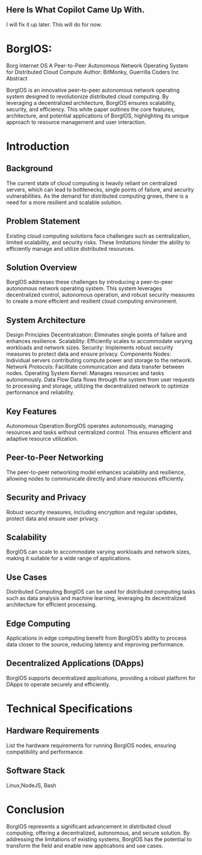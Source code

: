 ## Here Is What Copilot Came Up With.
I will fix it up later. This will do for now.

# BorgIOS: 
Borg Internet OS A Peer-to-Peer Autonomous Network Operating System for Distributed Cloud Compute Author: BitMonky, Guerrilla Coders Inc Abstract

BorgIOS is an innovative peer-to-peer autonomous network operating system designed to revolutionize distributed cloud computing. By leveraging a decentralized architecture, BorgIOS ensures scalability, security, and efficiency. This white paper outlines the core features, architecture, and potential applications of BorgIOS, highlighting its unique approach to resource management and user interaction.

# Introduction 
## Background
The current state of cloud computing is heavily reliant on centralized servers, which can lead to bottlenecks, single points of failure, and security vulnerabilities. As the demand for distributed computing grows, there is a need for a more resilient and scalable solution.

## Problem Statement 
Existing cloud computing solutions face challenges such as centralization, limited scalability, and security risks. These limitations hinder the ability to efficiently manage and utilize distributed resources.

## Solution Overview 
BorgIOS addresses these challenges by introducing a peer-to-peer autonomous network operating system. This system leverages decentralized control, autonomous operation, and robust security measures to create a more efficient and resilient cloud computing environment.

## System Architecture
Design Principles Decentralization: Eliminates single points of failure and enhances resilience. Scalability: Efficiently scales to accommodate varying workloads and network sizes. Security: Implements robust security measures to protect data and ensure privacy. Components Nodes: Individual servers contributing compute power and storage to the network. Network Protocols: Facilitate communication and data transfer between nodes. Operating System Kernel: Manages resources and tasks autonomously. Data Flow Data flows through the system from user requests to processing and storage, utilizing the decentralized network to optimize performance and reliability.

## Key Features 
Autonomous Operation BorgIOS operates autonomously, managing resources and tasks without centralized control. This ensures efficient and adaptive resource utilization.

## Peer-to-Peer Networking 
The peer-to-peer networking model enhances scalability and resilience, allowing nodes to communicate directly and share resources efficiently.

## Security and Privacy 
Robust security measures, including encryption and regular updates, protect data and ensure user privacy.

## Scalability 
BorgIOS can scale to accommodate varying workloads and network sizes, making it suitable for a wide range of applications.

## Use Cases 
Distributed Computing BorgIOS can be used for distributed computing tasks such as data analysis and machine learning, leveraging its decentralized architecture for efficient processing.

## Edge Computing 
Applications in edge computing benefit from BorgIOS’s ability to process data closer to the source, reducing latency and improving performance.

## Decentralized Applications (DApps) 
BorgIOS supports decentralized applications, providing a robust platform for DApps to operate securely and efficiently.

# Technical Specifications 
## Hardware Requirements 
List the hardware requirements for running BorgIOS nodes, ensuring compatibility and performance.

## Software Stack
Linux,NodeJS, Bash

# Conclusion 
BorgIOS represents a significant advancement in distributed cloud computing, offering a decentralized, autonomous, and secure solution. By addressing the limitations of existing systems, BorgIOS has the potential to transform the field and enable new applications and use cases.

